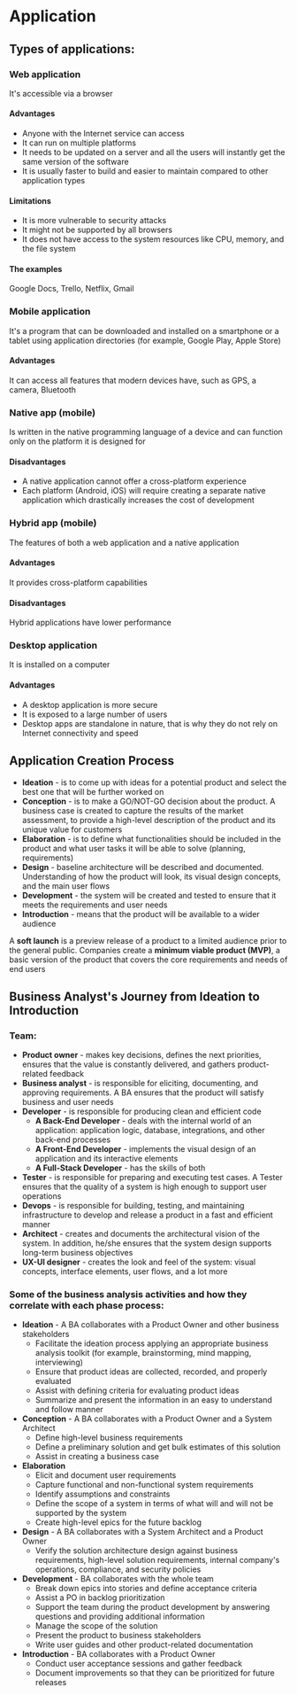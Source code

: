 # Application

## Types of applications:

### Web application
It's accessible via a browser

#### Advantages
- Anyone with the Internet service can access
- It can run on multiple platforms
- It needs to be updated on a server and all the users will instantly get the same version of the software
- It is usually faster to build and easier to maintain compared to other application types

#### Limitations
- It is more vulnerable to security attacks
- It might not be supported by all browsers
- It does not have access to the system resources like CPU, memory, and the file system

#### The examples
Google Docs, Trello, Netflix, Gmail


### Mobile application
It's a program that can be downloaded and installed on a smartphone or a tablet using application directories (for example, Google Play, Apple Store)

#### Advantages
It can access all features that modern devices have, such as GPS, a camera, Bluetooth


### Native app (mobile)
Is written in the native programming language of a device and can function only on the platform it is designed for

#### Disadvantages
- A native application cannot offer a cross-platform experience
- Each platform (Android, iOS) will require creating a separate native application which drastically increases the cost of development


### Hybrid app (mobile)
The features of both a web application and a native application

#### Advantages
It provides cross-platform capabilities

#### Disadvantages
Hybrid applications have lower performance


### Desktop application
It is installed on a computer

#### Advantages
- A desktop application is more secure
- It is exposed to a large number of users
- Desktop apps are standalone in nature, that is why they do not rely on Internet connectivity and speed


## Application Creation Process
- **Ideation** - is to come up with ideas for a potential product and select the best one that will be further worked on
- **Conception** - is to make a GO/NOT-GO decision about the product. A business case is created to capture the results of the market assessment, to provide a high-level description of the product and its unique value for customers
- **Elaboration** - is to define what functionalities should be included in the product and what user tasks it will be able to solve (planning, requirements)
- **Design** - baseline architecture will be described and documented. Understanding of how the product will look, its visual design concepts, and the main user flows
- **Development** - the system will be created and tested to ensure that it meets the requirements and user needs
- **Introduction** - means that the product will be available to a wider audience

A **soft launch** is a preview release of a product to a limited audience prior to the general public. Companies create a **minimum viable product (MVP)**, a basic version of the product that covers the core requirements and needs of end users


## Business Analyst's Journey from Ideation to Introduction

### Team:
- **Product owner** - makes key decisions, defines the next priorities, ensures that the value is constantly delivered, and gathers product-related feedback
- **Business analyst** - is responsible for eliciting, documenting, and approving requirements. A BA ensures that the product will satisfy business and user needs
- **Developer** - is responsible for producing clean and efficient code
	* **A Back-End Developer** - deals with the internal world of an application: application logic, database, integrations, and other back-end processes
	* **A Front-End Developer** - implements the visual design of an application and its interactive elements
	* **A Full-Stack Developer** - has the skills of both
- **Tester** - is responsible for preparing and executing test cases. A Tester ensures that the quality of a system is high enough to support user operations
- **Devops** - is responsible for building, testing, and maintaining infrastructure to develop and release a product in a fast and efficient manner
- **Architect** - creates and documents the architectural vision of the system. In addition, he/she ensures that the system design supports long-term business objectives
- **UX-UI designer** - creates the look and feel of the system: visual concepts, interface elements, user flows, and a lot more

### Some of the business analysis activities and how they correlate with each phase process:
- **Ideation** - A BA collaborates with a Product Owner and other business stakeholders
	* Facilitate the ideation process applying an appropriate business analysis toolkit (for example, brainstorming, mind mapping, interviewing)
	* Ensure that product ideas are collected, recorded, and properly evaluated
	* Assist with defining criteria for evaluating product ideas
	* Summarize and present the information in an easy to understand and follow manner
- **Conception** - A BA collaborates with a Product Owner and a System Architect
	* Define high-level business requirements
	* Define a preliminary solution and get bulk estimates of this solution
	* Assist in creating a business case
- **Elaboration**
	* Elicit and document user requirements
	* Capture functional and non-functional system requirements
	* Identify assumptions and constraints
	* Define the scope of a system in terms of what will and will not be supported by the system
	* Create high-level epics for the future backlog
- **Design** - A BA collaborates with a System Architect and a Product Owner
	* Verify the solution architecture design against business requirements, high-level solution requirements, internal company's operations, compliance, and security policies
- **Development** -  BA collaborates with the whole team
	* Break down epics into stories and define acceptance criteria
	* Assist a PO in backlog prioritization
	* Support the team during the product development by answering questions and providing additional information
	* Manage the scope of the solution
	* Present the product to business stakeholders
	* Write user guides and other product-related documentation
- **Introduction** - BA collaborates with a Product Owner
	* Conduct user acceptance sessions and gather feedback
	* Document improvements so that they can be prioritized for future releases

